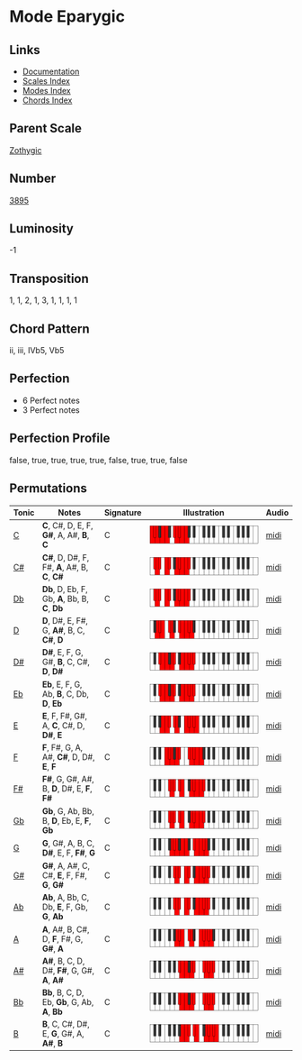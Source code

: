 # Mode Eparygic

## Links

- [Documentation](README.md)
- [Scales Index](Scales.md)
- [Modes Index](Modes.md)
- [Chords Index](Chords.md)

## Parent Scale

[Zothygic](ScaleZothygic.md)

## Number

[3895](https://ianring.com/musictheory/scales/3895)

## Luminosity

-1

## Transposition

1, 1, 2, 1, 3, 1, 1, 1, 1

## Chord Pattern

ii, iii, IVb5, Vb5

## Perfection

- 6 Perfect notes
- 3 Perfect notes

## Perfection Profile

false, true, true, true, true, false, true, true, false

## Permutations

| Tonic | Notes | Signature | Illustration | Audio |
|-------|-------|-----------|--------------|-------|
| [C](ModeCNaturalEparygic.md) | **C**, C#, D, E, F, **G#**, A, A#, **B**, **C** | C | ![CNaturalEparygic](ModeCNaturalEparygic.png) | [midi](https://github.com/edipermadi/music/blob/main/docs/ModeCNaturalEparygic.mid?raw=true) |
| [C#](ModeCSharpEparygic.md) | **C#**, D, D#, F, F#, **A**, A#, B, **C**, **C#** | C | ![CSharpEparygic](ModeCSharpEparygic.png) | [midi](https://github.com/edipermadi/music/blob/main/docs/ModeCSharpEparygic.mid?raw=true) |
| [Db](ModeDFlatEparygic.md) | **Db**, D, Eb, F, Gb, **A**, Bb, B, **C**, **Db** | C | ![DFlatEparygic](ModeDFlatEparygic.png) | [midi](https://github.com/edipermadi/music/blob/main/docs/ModeDFlatEparygic.mid?raw=true) |
| [D](ModeDNaturalEparygic.md) | **D**, D#, E, F#, G, **A#**, B, C, **C#**, **D** | C | ![DNaturalEparygic](ModeDNaturalEparygic.png) | [midi](https://github.com/edipermadi/music/blob/main/docs/ModeDNaturalEparygic.mid?raw=true) |
| [D#](ModeDSharpEparygic.md) | **D#**, E, F, G, G#, **B**, C, C#, **D**, **D#** | C | ![DSharpEparygic](ModeDSharpEparygic.png) | [midi](https://github.com/edipermadi/music/blob/main/docs/ModeDSharpEparygic.mid?raw=true) |
| [Eb](ModeEFlatEparygic.md) | **Eb**, E, F, G, Ab, **B**, C, Db, **D**, **Eb** | C | ![EFlatEparygic](ModeEFlatEparygic.png) | [midi](https://github.com/edipermadi/music/blob/main/docs/ModeEFlatEparygic.mid?raw=true) |
| [E](ModeENaturalEparygic.md) | **E**, F, F#, G#, A, **C**, C#, D, **D#**, **E** | C | ![ENaturalEparygic](ModeENaturalEparygic.png) | [midi](https://github.com/edipermadi/music/blob/main/docs/ModeENaturalEparygic.mid?raw=true) |
| [F](ModeFNaturalEparygic.md) | **F**, F#, G, A, A#, **C#**, D, D#, **E**, **F** | C | ![FNaturalEparygic](ModeFNaturalEparygic.png) | [midi](https://github.com/edipermadi/music/blob/main/docs/ModeFNaturalEparygic.mid?raw=true) |
| [F#](ModeFSharpEparygic.md) | **F#**, G, G#, A#, B, **D**, D#, E, **F**, **F#** | C | ![FSharpEparygic](ModeFSharpEparygic.png) | [midi](https://github.com/edipermadi/music/blob/main/docs/ModeFSharpEparygic.mid?raw=true) |
| [Gb](ModeGFlatEparygic.md) | **Gb**, G, Ab, Bb, B, **D**, Eb, E, **F**, **Gb** | C | ![GFlatEparygic](ModeGFlatEparygic.png) | [midi](https://github.com/edipermadi/music/blob/main/docs/ModeGFlatEparygic.mid?raw=true) |
| [G](ModeGNaturalEparygic.md) | **G**, G#, A, B, C, **D#**, E, F, **F#**, **G** | C | ![GNaturalEparygic](ModeGNaturalEparygic.png) | [midi](https://github.com/edipermadi/music/blob/main/docs/ModeGNaturalEparygic.mid?raw=true) |
| [G#](ModeGSharpEparygic.md) | **G#**, A, A#, C, C#, **E**, F, F#, **G**, **G#** | C | ![GSharpEparygic](ModeGSharpEparygic.png) | [midi](https://github.com/edipermadi/music/blob/main/docs/ModeGSharpEparygic.mid?raw=true) |
| [Ab](ModeAFlatEparygic.md) | **Ab**, A, Bb, C, Db, **E**, F, Gb, **G**, **Ab** | C | ![AFlatEparygic](ModeAFlatEparygic.png) | [midi](https://github.com/edipermadi/music/blob/main/docs/ModeAFlatEparygic.mid?raw=true) |
| [A](ModeANaturalEparygic.md) | **A**, A#, B, C#, D, **F**, F#, G, **G#**, **A** | C | ![ANaturalEparygic](ModeANaturalEparygic.png) | [midi](https://github.com/edipermadi/music/blob/main/docs/ModeANaturalEparygic.mid?raw=true) |
| [A#](ModeASharpEparygic.md) | **A#**, B, C, D, D#, **F#**, G, G#, **A**, **A#** | C | ![ASharpEparygic](ModeASharpEparygic.png) | [midi](https://github.com/edipermadi/music/blob/main/docs/ModeASharpEparygic.mid?raw=true) |
| [Bb](ModeBFlatEparygic.md) | **Bb**, B, C, D, Eb, **Gb**, G, Ab, **A**, **Bb** | C | ![BFlatEparygic](ModeBFlatEparygic.png) | [midi](https://github.com/edipermadi/music/blob/main/docs/ModeBFlatEparygic.mid?raw=true) |
| [B](ModeBNaturalEparygic.md) | **B**, C, C#, D#, E, **G**, G#, A, **A#**, **B** | C | ![BNaturalEparygic](ModeBNaturalEparygic.png) | [midi](https://github.com/edipermadi/music/blob/main/docs/ModeBNaturalEparygic.mid?raw=true) |
